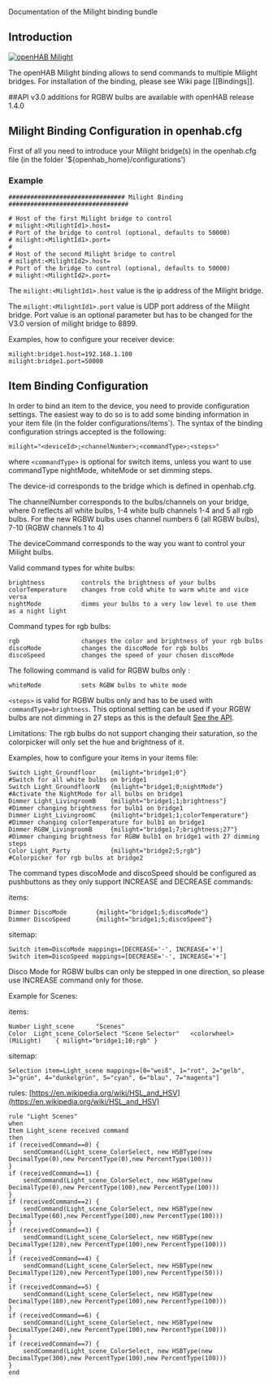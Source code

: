 Documentation of the Milight binding bundle

## Introduction

[![openHAB Milight](http://img.youtube.com/vi/zNe9AkQbfmc/0.jpg)](http://www.youtube.com/watch?v=zNe9AkQbfmc)

The openHAB Milight binding allows to send commands to multiple Milight bridges.
For installation of the binding, please see Wiki page [[Bindings]].

##API v3.0 additions for RGBW bulbs are available with openHAB release 1.4.0

## Milight Binding Configuration in openhab.cfg

First of all you need to introduce your Milight bridge(s) in the openhab.cfg file (in the folder '${openhab_home}/configurations')

### Example

    ################################ Milight Binding #################################
    
    # Host of the first Milight bridge to control 
    # milight:<MilightId1>.host=
    # Port of the bridge to control (optional, defaults to 50000)
    # milight:<MilightId1>.port=
    #
    # Host of the second Milight bridge to control 
    # milight:<MilightId2>.host=
    # Port of the bridge to control (optional, defaults to 50000)
    # milight:<MilightId2>.port=

The `milight:<MilightId1>.host` value is the ip address of the Milight bridge.

The `milight:<MilightId1>.port` value is UDP port address of the Milight bridge. Port value is an optional parameter but has to be changed for the V3.0 version of milight bridge to 8899.

Examples, how to configure your receiver device:

    milight:bridge1.host=192.168.1.100
    milight:bridge1.port=50000

## Item Binding Configuration

In order to bind an item to the device, you need to provide configuration settings. The easiest way to do so is to add some binding information in your item file (in the folder configurations/items`). The syntax of the binding configuration strings accepted is the following:

    milight="<deviceId>;<channelNumber>;<commandType>;<steps>"
where `<commandType>` is optional for switch items, unless you want to use commandType nightMode, whiteMode or set dimming steps.


The device-id corresponds to the bridge which is defined in openhab.cfg.

The channelNumber corresponds to the bulbs/channels on your bridge, where 0 reflects all white bulbs, 1-4 white bulb channels 1-4 and 5 all rgb bulbs.
For the new RGBW bulbs uses channel numbers 6 (all RGBW bulbs), 7-10 (RGBW channels 1 to 4)

The deviceCommand corresponds to the way you want to control your Milight bulbs.

Valid command types for white bulbs:

    brightness 			controls the brightness of your bulbs
    colorTemperature	changes from cold white to warm white and vice versa
    nightMode 			dimms your bulbs to a very low level to use them as a night light

Command types for rgb bulbs:

	rgb	             	changes the color and brightness of your rgb bulbs
	discoMode           changes the discoMode for rgb bulbs
	discoSpeed	     	changes the speed of your chosen discoMode

The following command is valid for RGBW bulbs only :

    whiteMode 			sets RGBW bulbs to white mode

`<steps>` is valid for RGBW bulbs only and has to be used with `commandType=brightness`.
This optional setting can be used if your RGBW bulbs are not dimming in 27 steps as this is the default [See the API](http://www.limitlessled.com/dev/). 

Limitations:
The rgb bulbs do not support changing their saturation, so the colorpicker will only set the hue and brightness of it.

Examples, how to configure your items in your items file:

    Switch Light_Groundfloor 	{milight="bridge1;0"}					#Switch for all white bulbs on bridge1
    Switch Light_GroundfloorN	{milight="bridge1;0;nightMode"}			#Activate the NightMode for all bulbs on bridge1
    Dimmer Light_LivingroomB 	{milight="bridge1;1;brightness"}		#Dimmer changing brightness for bulb1 on bridge1
    Dimmer Light_LivingroomC 	{milight="bridge1;1;colorTemperature"}	#Dimmer changing colorTemperature for bulb1 on bridge1
    Dimmer RGBW_LivingroomB 	{milight="bridge1;7;brightness;27"}		#Dimmer changing brightness for RGBW bulb1 on bridge1 with 27 dimming steps
    Color Light_Party			{milight="bridge2;5;rgb"}				#Colorpicker for rgb bulbs at bridge2

The command types discoMode and discoSpeed should be configured as pushbuttons as they only support INCREASE and DECREASE commands:

items:

    Dimmer DiscoMode		{milight="bridge1;5;discoMode"}
    Dimmer DiscoSpeed		{milight="bridge1;5;discoSpeed"}
    
sitemap:

    Switch item=DiscoMode mappings=[DECREASE='-', INCREASE='+']
    Switch item=DiscoSpeed mappings=[DECREASE='-', INCREASE='+']

Disco Mode for RGBW bulbs can only be stepped in one direction, so please use INCREASE command only for those.


Example for Scenes:

items:

    Number Light_scene		"Scenes"
    Color  Light_scene_ColorSelect "Scene Selector"   <colorwheel> (MiLight)	{ milight="bridge1;10;rgb" }


sitemap:

    Selection item=Light_scene mappings=[0="weiß", 1="rot", 2="gelb", 3="grün", 4="dunkelgrün", 5="cyan", 6="blau", 7="magenta"]
    
rules:
[https://en.wikipedia.org/wiki/HSL_and_HSV](https://en.wikipedia.org/wiki/HSL_and_HSV)

    rule "Light Scenes"
    when
	Item Light_scene received command 
    then
	if (receivedCommand==0) { 
		sendCommand(Light_scene_ColorSelect, new HSBType(new DecimalType(0),new PercentType(0),new PercentType(100)))
	}
	if (receivedCommand==1) { 
		sendCommand(Light_scene_ColorSelect, new HSBType(new DecimalType(0),new PercentType(100),new PercentType(100)))
	}
	if (receivedCommand==2) { 
		sendCommand(Light_scene_ColorSelect, new HSBType(new DecimalType(60),new PercentType(100),new PercentType(100)))
	}
	if (receivedCommand==3) { 
		sendCommand(Light_scene_ColorSelect, new HSBType(new DecimalType(120),new PercentType(100),new PercentType(100)))
	}
	if (receivedCommand==4) { 
		sendCommand(Light_scene_ColorSelect, new HSBType(new DecimalType(120),new PercentType(100),new PercentType(50)))
	}
	if (receivedCommand==5) { 
		sendCommand(Light_scene_ColorSelect, new HSBType(new DecimalType(180),new PercentType(100),new PercentType(100)))
	}
	if (receivedCommand==6) { 
		sendCommand(Light_scene_ColorSelect, new HSBType(new DecimalType(240),new PercentType(100),new PercentType(100)))
	}
	if (receivedCommand==7) { 
		sendCommand(Light_scene_ColorSelect, new HSBType(new DecimalType(300),new PercentType(100),new PercentType(100)))
	}
    end
  